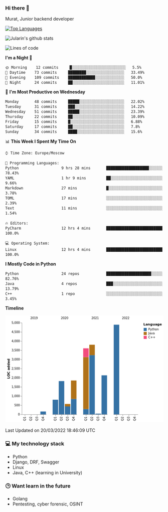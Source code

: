 ### Hi there 👋

Murat, Junior backend developer

[![Top Languages](https://github-readme-stats.vercel.app/api/top-langs/?username=Jularin&layout=compact)]()

![Jularin's github stats](https://github-readme-stats.vercel.app/api?username=Jularin&show_icons=true&include_all_commits=true&count_private=true)

<!--START_SECTION:waka-->
![Lines of code](https://img.shields.io/badge/From%20Hello%20World%20I%27ve%20Written-20%20Thousand%20lines%20of%20code-blue)

**I'm a Night 🦉** 

```text
🌞 Morning    12 commits     █░░░░░░░░░░░░░░░░░░░░░░░░   5.5% 
🌆 Daytime    73 commits     ████████░░░░░░░░░░░░░░░░░   33.49% 
🌃 Evening    109 commits    ████████████░░░░░░░░░░░░░   50.0% 
🌙 Night      24 commits     ██░░░░░░░░░░░░░░░░░░░░░░░   11.01%

```
📅 **I'm Most Productive on Wednesday** 

```text
Monday       48 commits     █████░░░░░░░░░░░░░░░░░░░░   22.02% 
Tuesday      31 commits     ███░░░░░░░░░░░░░░░░░░░░░░   14.22% 
Wednesday    51 commits     █████░░░░░░░░░░░░░░░░░░░░   23.39% 
Thursday     22 commits     ██░░░░░░░░░░░░░░░░░░░░░░░   10.09% 
Friday       15 commits     █░░░░░░░░░░░░░░░░░░░░░░░░   6.88% 
Saturday     17 commits     ██░░░░░░░░░░░░░░░░░░░░░░░   7.8% 
Sunday       34 commits     ████░░░░░░░░░░░░░░░░░░░░░   15.6%

```


📊 **This Week I Spent My Time On** 

```text
⌚︎ Time Zone: Europe/Moscow

💬 Programming Languages: 
Python                   9 hrs 28 mins       ███████████████████░░░░░░   78.43% 
YAML                     1 hr 9 mins         ██░░░░░░░░░░░░░░░░░░░░░░░   9.66% 
Markdown                 27 mins             █░░░░░░░░░░░░░░░░░░░░░░░░   3.78% 
TOML                     17 mins             ░░░░░░░░░░░░░░░░░░░░░░░░░   2.39% 
Text                     11 mins             ░░░░░░░░░░░░░░░░░░░░░░░░░   1.54%

🔥 Editors: 
PyCharm                  12 hrs 4 mins       █████████████████████████   100.0%

💻 Operating System: 
Linux                    12 hrs 4 mins       █████████████████████████   100.0%

```

**I Mostly Code in Python** 

```text
Python                   24 repos            ████████████████████░░░░░   82.76% 
Java                     4 repos             ███░░░░░░░░░░░░░░░░░░░░░░   13.79% 
C++                      1 repo              ░░░░░░░░░░░░░░░░░░░░░░░░░   3.45%

```


**Timeline**

![Chart not found](https://raw.githubusercontent.com/Jularin/Jularin/main/charts/bar_graph.png) 


 Last Updated on 20/03/2022 18:46:09 UTC
<!--END_SECTION:waka-->

### 💻 My technology stack
 - Python
 - Django, DRF, Swagger
 - Linux 
 - Java, C++ (learning in University)

### 🕒 Want learn in the future
 - Golang
 - Pentesting, cyber forensic, OSINT
